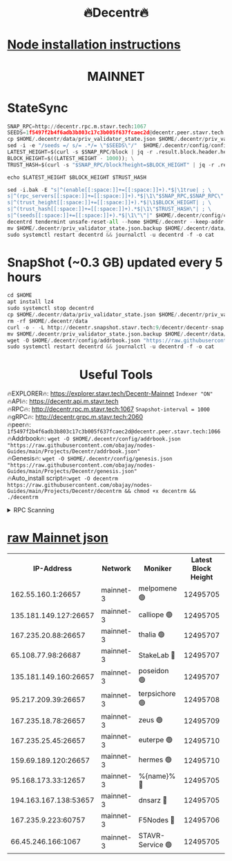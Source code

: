 <h1 align="center"> 🔥Decentr🔥</h1>

[Node installation instructions](https://github.com/obajay/nodes-Guides/tree/main/Projects/Decentr)
=
<h1 align="center"> MAINNET</h1>

# StateSync
```python
SNAP_RPC=http://decentr.rpc.m.stavr.tech:1067
SEEDS=1f5497f2b4f6adb3b803c17c3b005f637fcaec2d@decentr.peer.stavr.tech:1066
cp $HOME/.decentr/data/priv_validator_state.json $HOME/.decentr/priv_validator_state.json.backup
sed -i -e "/seeds =/ s/= .*/= \"$SEEDS\"/"  $HOME/.decentr/config/config.toml
LATEST_HEIGHT=$(curl -s $SNAP_RPC/block | jq -r .result.block.header.height); \
BLOCK_HEIGHT=$((LATEST_HEIGHT - 1000)); \
TRUST_HASH=$(curl -s "$SNAP_RPC/block?height=$BLOCK_HEIGHT" | jq -r .result.block_id.hash)

echo $LATEST_HEIGHT $BLOCK_HEIGHT $TRUST_HASH

sed -i.bak -E "s|^(enable[[:space:]]+=[[:space:]]+).*$|\1true| ; \
s|^(rpc_servers[[:space:]]+=[[:space:]]+).*$|\1\"$SNAP_RPC,$SNAP_RPC\"| ; \
s|^(trust_height[[:space:]]+=[[:space:]]+).*$|\1$BLOCK_HEIGHT| ; \
s|^(trust_hash[[:space:]]+=[[:space:]]+).*$|\1\"$TRUST_HASH\"| ; \
s|^(seeds[[:space:]]+=[[:space:]]+).*$|\1\"\"|" $HOME/.decentr/config/config.toml
decentrd tendermint unsafe-reset-all --home $HOME/.decentr --keep-addr-book
mv $HOME/.decentr/priv_validator_state.json.backup $HOME/.decentr/data/priv_validator_state.json
sudo systemctl restart decentrd && journalctl -u decentrd -f -o cat
```
# SnapShot (~0.3 GB) updated every 5 hours
```python
cd $HOME
apt install lz4
sudo systemctl stop decentrd
cp $HOME/.decentr/data/priv_validator_state.json $HOME/.decentr/priv_validator_state.json.backup
rm -rf $HOME/.decentr/data
curl -o - -L http://decentr.snapshot.stavr.tech:9/decentr/decentr-snap.tar.lz4 | lz4 -c -d - | tar -x -C $HOME/.decentr --strip-components 2
mv $HOME/.decentr/priv_validator_state.json.backup $HOME/.decentr/data/priv_validator_state.json
wget -O $HOME/.decentr/config/addrbook.json "https://raw.githubusercontent.com/obajay/nodes-Guides/main/Projects/Decentr/addrbook.json"
sudo systemctl restart decentrd && journalctl -u decentrd -f -o cat
```

 <h1 align="center"> Useful Tools</h1>

🔥EXPLORER🔥:     https://explorer.stavr.tech/Decentr-Mainnet        `Indexer "ON"` \
🔥API🔥:          https://decentr.api.m.stavr.tech \
🔥RPC🔥:          http://decentr.rpc.m.stavr.tech:1067              `Snapshot-interval = 1000` \
🔥gRPC🔥:         http://decentr.grpc.m.stavr.tech:2060 \
🔥peer🔥:         `1f5497f2b4f6adb3b803c17c3b005f637fcaec2d@decentr.peer.stavr.tech:1066` \
🔥Addrbook🔥:  `wget -O $HOME/.decentr/config/addrbook.json "https://raw.githubusercontent.com/obajay/nodes-Guides/main/Projects/Decentr/addrbook.json"` \
🔥Genesis🔥:  `wget -O $HOME/.decentr/config/genesis.json "https://raw.githubusercontent.com/obajay/nodes-Guides/main/Projects/Decentr/genesis.json"` \
🔥Auto_install script🔥:`wget -O decentrm https://raw.githubusercontent.com/obajay/nodes-Guides/main/Projects/Decentr/decentrm && chmod +x decentrm && ./decentrm`

<details>
<summary>RPC Scanning</summary>

<h2 align="center"> We scan nodes in real time every 4 hours. And we provide the final result of RPC endpoints.
We cannot influence the operation of these nodes in any way. </h2>


```python
If Voting Power is higher than 0 --> then the Node is a validator of the network and may be subject to attack and be a potential threat to the chain.
```
```python
We marked such validators with a red symbol
```

</details>

[raw Mainnet json](https://rpc-check.decentrm.stavr.tech/decentrm/rpc-decentrm-result.json)
=



<table><tr><th>IP-Address</th><th>Network</th><th>Moniker</th><th>Latest Block Height</th><th>Earliest Block Height</th><th>Catching Up</th><th>Tx Index</th><th>Voting Power</th><th>Scan Time</th></tr><tr><td>162.55.160.1:26657</td><td>mainnet-3</td><td>melpomene 🟢</td><td>12495705</td><td>1688950</td><td>False</td><td>on</td><td>0</td><td>2024-01-19T08:22:57.295663601UTC</td></tr><tr><td>135.181.149.127:26657</td><td>mainnet-3</td><td>calliope 🟢</td><td>12495705</td><td>1688950</td><td>False</td><td>on</td><td>0</td><td>2024-01-19T08:22:59.739168922UTC</td></tr><tr><td>167.235.20.88:26657</td><td>mainnet-3</td><td>thalia 🟢</td><td>12495707</td><td>1688950</td><td>False</td><td>on</td><td>0</td><td>2024-01-19T08:23:07.942173248UTC</td></tr><tr><td>65.108.77.98:26687</td><td>mainnet-3</td><td>StakeLab 🔴</td><td>12495707</td><td>1688950</td><td>False</td><td>on</td><td>5367414</td><td>2024-01-19T08:23:08.265335625UTC</td></tr><tr><td>135.181.149.160:26657</td><td>mainnet-3</td><td>poseidon 🟢</td><td>12495707</td><td>1688950</td><td>False</td><td>on</td><td>0</td><td>2024-01-19T08:23:12.974773112UTC</td></tr><tr><td>95.217.209.39:26657</td><td>mainnet-3</td><td>terpsichore 🟢</td><td>12495708</td><td>1688950</td><td>False</td><td>on</td><td>0</td><td>2024-01-19T08:23:19.515434965UTC</td></tr><tr><td>167.235.18.78:26657</td><td>mainnet-3</td><td>zeus 🟢</td><td>12495709</td><td>1688950</td><td>False</td><td>on</td><td>0</td><td>2024-01-19T08:23:23.877214562UTC</td></tr><tr><td>167.235.25.45:26657</td><td>mainnet-3</td><td>euterpe 🟢</td><td>12495710</td><td>1688950</td><td>False</td><td>on</td><td>0</td><td>2024-01-19T08:23:26.220633100UTC</td></tr><tr><td>159.69.189.120:26657</td><td>mainnet-3</td><td>hermes 🟢</td><td>12495710</td><td>1688950</td><td>False</td><td>on</td><td>0</td><td>2024-01-19T08:23:26.478125534UTC</td></tr><tr><td>95.168.173.33:12657</td><td>mainnet-3</td><td>%{name}% 🔴</td><td>12495705</td><td>8964001</td><td>False</td><td>on</td><td>4174490</td><td>2024-01-19T08:23:01.243819207UTC</td></tr><tr><td>194.163.167.138:53657</td><td>mainnet-3</td><td>dnsarz 🔴</td><td>12495705</td><td>11699001</td><td>False</td><td>on</td><td>5674</td><td>2024-01-19T08:23:00.098631060UTC</td></tr><tr><td>167.235.9.223:60757</td><td>mainnet-3</td><td>F5Nodes 🔴</td><td>12495706</td><td>12380001</td><td>False</td><td>off</td><td>544</td><td>2024-01-19T08:23:03.605411511UTC</td></tr><tr><td>66.45.246.166:1067</td><td>mainnet-3</td><td>STAVR-Service 🟢</td><td>12495705</td><td>12494001</td><td>False</td><td>on</td><td>0</td><td>2024-01-19T08:23:00.680319564UTC</td></tr></table>